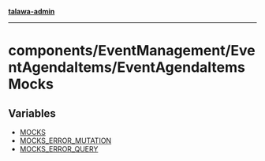 [**talawa-admin**](../../../../README.md)

***

# components/EventManagement/EventAgendaItems/EventAgendaItemsMocks

## Variables

- [MOCKS](variables/MOCKS.md)
- [MOCKS\_ERROR\_MUTATION](variables/MOCKS_ERROR_MUTATION.md)
- [MOCKS\_ERROR\_QUERY](variables/MOCKS_ERROR_QUERY.md)
